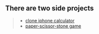 ## There are two side projects  

> - [clone iphone calculator](https://andydiii.github.io/JS/less10-html+css+js/rock-paper-scissor.html) 
> - [paper-scissor-stone game](https://andydiii.github.io/JS/less10-html+css+js/practices/10i-j.html)
